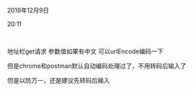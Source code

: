  

2019年12月9日

20:11

 

地址栏get请求 参数值如果有中文 可以urlEncode编码一下

但是chrome和postman默认自动编码处理过了，不用转码后输入了

但是以防万一，还是建议先转码后输入
